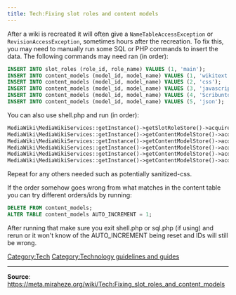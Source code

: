 ```yaml
---
title: Tech:Fixing slot roles and content models
---
```


After a wiki is recreated it will often give a `NameTableAccessException` or `RevisionAccessException`, sometimes hours after the recreation. To fix this, you may need to manually run some SQL or PHP commands to insert the data. The following commands may need ran (in order):

```sql
INSERT INTO slot_roles (role_id, role_name) VALUES (1, 'main');
INSERT INTO content_models (model_id, model_name) VALUES (1, 'wikitext');
INSERT INTO content_models (model_id, model_name) VALUES (2, 'css');
INSERT INTO content_models (model_id, model_name) VALUES (3, 'javascript');
INSERT INTO content_models (model_id, model_name) VALUES (4, 'Scribunto');
INSERT INTO content_models (model_id, model_name) VALUES (5, 'json');
```

You can also use shell.php and run (in order):
```php
MediaWiki\MediaWikiServices::getInstance()->getSlotRoleStore()->acquireId( 'main' );
MediaWiki\MediaWikiServices::getInstance()->getContentModelStore()->acquireId( 'wikitext' );
MediaWiki\MediaWikiServices::getInstance()->getContentModelStore()->acquireId( 'css' );
MediaWiki\MediaWikiServices::getInstance()->getContentModelStore()->acquireId( 'javascript' );
MediaWiki\MediaWikiServices::getInstance()->getContentModelStore()->acquireId( 'Scribunto' );
MediaWiki\MediaWikiServices::getInstance()->getContentModelStore()->acquireId( 'json' );
```

Repeat for any others needed such as potentially sanitized-css.

If the order somehow goes wrong from what matches in the content table you can try different orders/ids by running:
```sql
DELETE FROM content_models;
ALTER TABLE content_models AUTO_INCREMENT = 1;
```
After running that make sure you exit shell.php or sql.php (if using) and rerun or it won't know of the AUTO_INCREMENT being reset and IDs will still be wrong.

[Category:Tech](https://meta.miraheze.org/wiki/Category:Tech)
[Category:Technology guidelines and guides](https://meta.miraheze.org/wiki/Category:Technology_guidelines_and_guides)

----
**Source**: https://meta.miraheze.org/wiki/Tech:Fixing_slot_roles_and_content_models